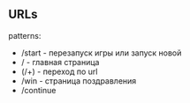 ## URLs

patterns:
* /start - перезапуск игры или запуск новой
* / - главная страница
* (/+) - переход по url
* /win - страница поздравления
* /continue